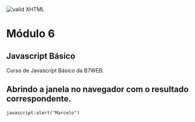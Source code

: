 [checkmark]: https://www.iconfinder.com/icons/532707/api_coding_developer_development_man_programming_screen_icon "MOZG"
![valid XHTML][checkmark]

[getcomposer]: https://getcomposer.org/
[uninstall-mods]: https://getcomposer.org/doc/03-cli.md#remove

# Módulo 6

## Javascript Básico

Curso de Javascript Básico da B7WEB.

## Abrindo a janela no navegador com o resultado correspondente.

    javascript:alert("Marcelo")
